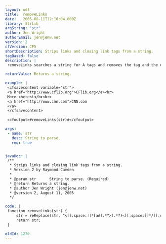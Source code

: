 ```yaml
---
layout: udf
title:  removeLinks
date:   2005-08-11T12:16:04.000Z
library: StrLib
argString: "str"
author: Jen Wright
authorEmail: jen@jenw.net
version: 2
cfVersion: CF5
shortDescription: Strips links and closing link tags from a string.
tagBased: false
description: |
 removeLinks searches a string for A tags and removes the tag and the closing tag. It takes one required argument, the string to be stripped. It returns the string with the links removed.

returnValue: Returns a string.

example: |
 <cfsavecontent variable="str">
 <a href="http://www.cflib.org">CFlib.org</a><br>
 More <b>test</b><br>
 <a href="http://www.cnn.com">CNN.com
 </a>
 </cfsavecontent>
 
 <cfoutput>#removeLinks(str)#</cfoutput>

args:
 - name: str
   desc: String to parse.
   req: true


javaDoc: |
 /**
  * Strips links and closing link tags from a string.
  * Version 2 by Raymond Camden
  * 
  * @param str      String to parse. (Required)
  * @return Returns a string. 
  * @author Jen Wright (jen@jenw.net) 
  * @version 2, August 11, 2005 
  */

code: |
 function removeLinks(str) {
     str = reReplace(str, "<[[:space:]]*[aA].*?>(.*?)<[[:space:]]*/[[:space:]]*a[[:space:]]*>","\1","all");
     return str;    
 }

oldId: 1270
---
```


